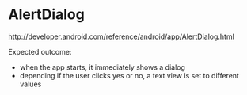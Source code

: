# AlertDialog

<http://developer.android.com/reference/android/app/AlertDialog.html>

Expected outcome:

- when the app starts, it immediately shows a dialog
- depending if the user clicks yes or no, a text view is set to different values
